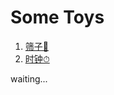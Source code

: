 # Some Toys

1. [筛子🎲](https://github.com/VarAndrewChen/Toys/blob/master/dice/dice.html)
2. [时钟⏱](https://github.com/VarAndrewChen/Toys/clock/clock.html)

waiting...
